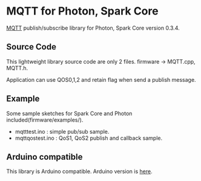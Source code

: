 # MQTT for Photon, Spark Core
<a href="http://mqtt.org/" target=_blank>MQTT</a> publish/subscribe library for Photon, Spark Core version 0.3.4.

## Source Code
This lightweight library source code are only 2 files. firmware -> MQTT.cpp, MQTT.h.

Application can use QOS0,1,2 and retain flag when send a publish message.

## Example
Some sample sketches for Spark Core and Photon included(firmware/examples/).
 - mqtttest.ino	: simple pub/sub sample. 
 - mqttqostest.ino : QoS1, QoS2 publish and callback sample.

## Arduino compatible
This library is Arduino compatible. Arduino version is <a href="https://github.com/hirotakaster/MQTT_PubSubClient" target=_blank>here</a>. 
